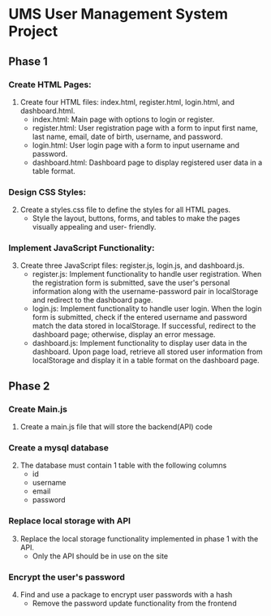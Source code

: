 # UMS User Management System Project

## Phase 1

### Create HTML Pages:
1. Create four HTML files: index.html, register.html, login.html, and dashboard.html.
     - index.html: Main page with options to login or register.
     - register.html: User registration page with a form to input first name, last name, email, date of birth, username, and password.
     - login.html: User login page with a form to input username and password.
     - dashboard.html: Dashboard page to display registered user data in a table format.

### Design CSS Styles:
2. Create a styles.css file to define the styles for all HTML pages.
    - Style the layout, buttons, forms, and tables to make the pages visually appealing and user-
      friendly.

### Implement JavaScript Functionality:
3. Create three JavaScript files: register.js, login.js, and dashboard.js.
    - register.js: Implement functionality to handle user registration. When the
      registration form is submitted, save the user's personal information along with the
      username-password pair in localStorage and redirect to the dashboard page.
    - login.js: Implement functionality to handle user login. When the login form is
      submitted, check if the entered username and password match the data stored in
      localStorage. If successful, redirect to the dashboard page; otherwise, display an error
      message.
    - dashboard.js: Implement functionality to display user data in the dashboard. Upon
      page load, retrieve all stored user information from localStorage and display it in a table
      format on the dashboard page.

## Phase 2

### Create Main.js
1. Create a main.js file that will store the backend(API) code

### Create a mysql database
2. The database must contain 1 table with the following columns
   - id
   - username
   - email
   - password

### Replace local storage with API
3. Replace the local storage functionality implemented in phase 1 with the API.
    - Only the API should be in use on the site

### Encrypt the user's password
4. Find and use a package to encrypt user passwords with a hash
   - Remove the password update functionality from the frontend
   
